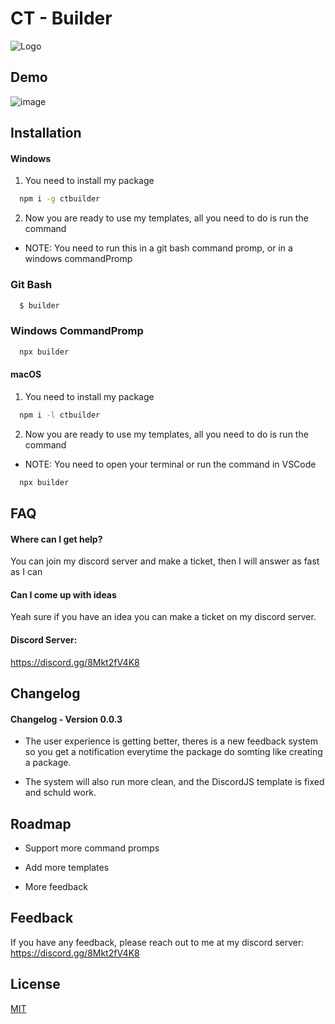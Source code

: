 
# CT - Builder


![Logo](https://cdn.discordapp.com/attachments/934014780455415830/1004846520849399929/Untitled.png)


## Demo

![image](https://cdn.discordapp.com/attachments/934014780455415830/1004847954697400441/2022-08-04_22-24-58.gif)

## Installation

#### Windows

1. You need to install my package

```bash
  npm i -g ctbuilder
```

2. Now you are ready to use my templates, all you need to do is run the command
- NOTE: You need to run this in a git bash command promp, or in a windows commandPromp
### Git Bash
```bash
  $ builder
```
### Windows CommandPromp
```bash
  npx builder
```

#### macOS

1. You need to install my package

```bash
  npm i -l ctbuilder
```

2. Now you are ready to use my templates, all you need to do is run the command
- NOTE: You need to open your terminal or run the command in VSCode
```bash
  npx builder
```


    
## FAQ

#### Where can I get help?

You can join my discord server and make a ticket, then I will answer as fast as I can

#### Can I come up with ideas

Yeah sure if you have an idea you can make a ticket on my discord server.

#### Discord Server:
https://discord.gg/8Mkt2fV4K8

## Changelog
#### Changelog - Version 0.0.3

- The user experience is getting better, theres is a new feedback system so you get a notification everytime the package do somting like creating a package. 

- The system will also run more clean, and the DiscordJS template is fixed and schuld work.

## Roadmap

- Support more command promps

- Add more templates

- More feedback


## Feedback

If you have any feedback, please reach out to me at my discord server: https://discord.gg/8Mkt2fV4K8


## License

[MIT](https://choosealicense.com/licenses/mit/)

